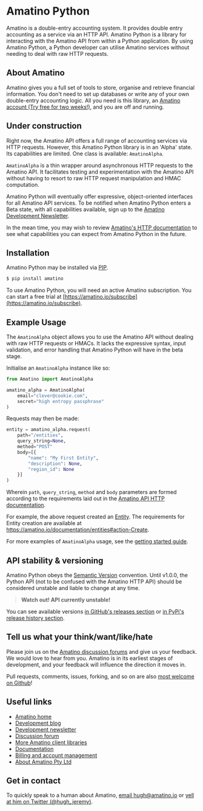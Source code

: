 # Amatino Python

Amatino is a double-entry accounting system. It provides double entry accounting as a service via an HTTP API. Amatino Python is a library for interacting with the Amatino API from within a Python application. By using Amatino Python, a Python developer can utilise Amatino services without needing to deal with raw HTTP requests.

## About Amatino

Amatino gives you a full set of tools to store, organise and retrieve financial information. You don't need to set up databases or write any of your own double-entry accounting logic. All you need is this library, an [Amatino account (Try free for two weeks!)](https://amatino.io/subscribe), and you are off and running.

## Under construction

Right now, the Amatino API offers a full range of accounting services via HTTP requests. However, this Amatino Python library is in an 'Alpha' state. Its capabilities are limited. One class is available: `AmatinoAlpha`.

`AmatinoAlpha` is a thin wrapper around asynchronous HTTP requests to the Amatino API. It facilitates testing and experimentation with the Amatino API without having to resort to raw HTTP request manipulation and HMAC computation.

Amatino Python will eventually offer expressive, object-oriented interfaces for all Amatino API services. To be notified when Amatino Python enters a Beta state, with all capabilities available, sign up to the [Amatino Development Newsletter](https://amatino.io/newsletter).

In the mean time, you may wish to review [Amatino's HTTP documentation](https://amatino.io/documentation) to see what capabilities you can expect from Amatino Python in the future.

## Installation

Amatino Python may be installed via [PIP](https://pypi.org/project/amatino/).

````bash
$ pip install amatino
````

To use Amatino Python, you will need an active Amatino subscription. You can start a free trial at [https://amatino.io/subscribe](https://amatino.io/subscribe).

## Example Usage

The ````AmatinoAlpha```` object allows you to use the Amatino API without dealing with raw HTTP requests or HMACs. It lacks the expressive syntax, input validation, and error handling that Amatino Python will have in the beta stage.

Initialise an  `AmatinoAlpha` instance like so:

````Python
from Amatino import AmatinoAlpha

amatino_alpha = AmatinoAlpha(
    email="clever@cookie.com",
    secret="high entropy passphrase"
)
````

Requests may then be made:

````Python
entity = amatino_alpha.request(
    path="/entities",
    query_string=None,
    method="POST"
    body=[{
        "name": "My First Entity",
        "description": None,
        "region_id": None
    }]
)
````

Wherein `path`, `query_string`, `method` and `body` parameters are formed according to the requirements laid out in the [Amatino API HTTP documentation](https://amatino.io/documentation).

For example, the above request created an [Entity](https://amatino.io/documentation/entities). The requirements for Entity creation are available at https://amatino.io/documentation/entities#action-Create.

For more examples of `AmatinoAlpha` usage, see the [getting started guide](https://amatino.io/articles/getting-started).

## API stability & versioning


Amatino Python obeys the [Semantic Version](https://semver.org) convention. Until v1.0.0, the Python API (not to be confused with the Amatino HTTP API) should be considered unstable and liable to change at any time.

>**Watch out! API currently unstable!**

You can see available versions [in GitHub's releases section](https://github.com/amatino-code/amatino-python/releases) or [in PyPi's release history section](https://pypi.org/project/amatino/#history).

## Tell us what your think/want/like/hate

Please join us on the [Amatino discussion forums](https://amatino.io/discussion) and give us your feedback. We would love to hear from you. Amatino is in its earliest stages of development, and your feedback will influence the direction it moves in.

Pull requests, comments, issues, forking, and so on are also [most welcome on Github](https://github.com/amatino-code/amatino-python)!

## Useful links

 - [Amatino home](https://amatino.io)
 - [Development blog](https://amatino.io/blog)
 - [Development newsletter](https://amatino.io/newsletter)
 - [Discussion forum](https://amatino.io/discussion) 
 - [More Amatino client libraries](https://github.com/amatino-code)
 - [Documentation](https://amatino.io/documentation)
 - [Billing and account management](https://amatino.io/billing)
 - [About Amatino Pty Ltd](https://amatino.io/about)

## Get in contact

To quickly speak to a human about Amatino, [email hugh@amatino.io](mailto:hugh@amatino.io) or [yell at him on Twitter (@hugh_jeremy)](https://twitter.com/hugh_jeremy).
